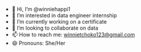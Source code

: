 - 👋 Hi, I’m @winniehappi1
- 👀 I’m interested in data engineer internship
- 🌱 I’m currently working on a certificate
- 💞️ I’m looking to collaborate on data
- 📫 How to reach me: winnietchoko123@gmail.com
- 😄 Pronouns: She/Her


<!---
winniehappi1/winniehappi1 is a ✨ special ✨ repository because its `README.md` (this file) appears on your GitHub profile.
You can click the Preview link to take a look at your changes.
--->
